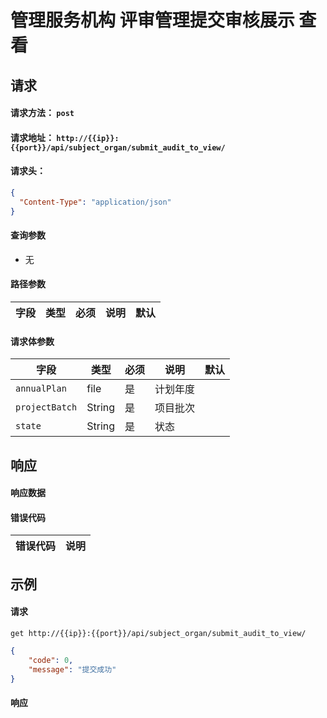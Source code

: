 # 管理服务机构 评审管理提交审核展示 查看

## 请求

#### 请求方法： `post`

#### 请求地址： `http://{{ip}}:{{port}}/api/subject_organ/submit_audit_to_view/`

#### 请求头：

```json
{
  "Content-Type": "application/json"
}
```

#### 查询参数

* 无

#### 路径参数

| 字段               | 类型   | 必须 | 说明                           | 默认 |
| ------------------ | ------ | ---- | ------------------------------ | ---- |


#### 请求体参数

| 字段               | 类型   | 必须 | 说明                           | 默认 |
| ------------------ | ------ | ---- | ------------------------------ | ---- |
| `annualPlan`             | file | 是   | 计划年度                       |      |
| `projectBatch`             | String | 是   | 项目批次                       |      |
| `state`             | String | 是   | 状态                       |      |




## 响应

#### 响应数据

#### 错误代码

| 错误代码 | 说明             |
| -------- | ---------------- |



## 示例

#### 请求

`get http://{{ip}}:{{port}}/api/subject_organ/submit_audit_to_view/`
```json
{
	"code": 0,
	"message": "提交成功"
}
```

#### 响应

```json

```

